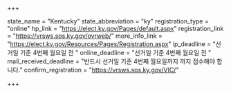 +++

state_name = "Kentucky"
state_abbreviation = "ky"
registration_type = "online"
hp_link = "https://elect.ky.gov/Pages/default.aspx"
registration_link = "https://vrsws.sos.ky.gov/ovrweb/"
more_info_link = "https://elect.ky.gov/Resources/Pages/Registration.aspx"
ip_deadline = "선거일 기준 4번째 월요일 전 "
online_deadline = "선거일 기준 4번째 월요일 전 "
mail_received_deadline = "반드시 선거일 기준 4번째 월요일까지 까지 접수해야 합니다."
confirm_registration = "https://vrsws.sos.ky.gov/VIC/"

+++